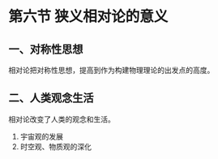 # 第六节 狭义相对论的意义

## 一、对称性思想

相对论把对称性思想，提高到作为构建物理理论的出发点的高度。

## 二、人类观念生活

相对论改变了人类的观念和生活。

1. 宇宙观的发展
2. 时空观、物质观的深化